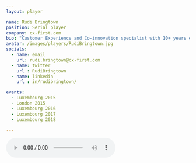 ```yaml
---
layout: player

name: Rudi Bringtown
position: Serial player
company: cx-first.com
bio: "Customer Experience and Co-innovation specialist with 10+ years experience leading and working among international teams globally."
avatar: /images/players/RudiBringtown.jpg
socials:
  - name: email
    url: rudi.bringtown@cx-first.com
  - name: twitter
    url : RudiBringtown
  - name: linkedin
    url : in/rudibringtown/

events:
  - Luxembourg 2015
  - London 2015
  - Luxembourg 2016
  - Luxembourg 2017
  - Luxembourg 2018

---
```


<audio controls>
  <source src="/files/soundbites/2017-03/170324-RudiBringtown.m4a" type="audio/mpeg">
  Your browser does not support the audio tag.
</audio>
